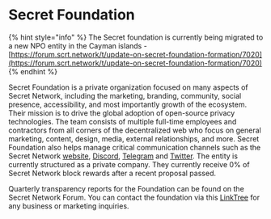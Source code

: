# Secret Foundation



{% hint style="info" %}
The Secret foundation is currently being migrated to a new NPO entity in the Cayman islands - [https://forum.scrt.network/t/update-on-secret-foundation-formation/7020](https://forum.scrt.network/t/update-on-secret-foundation-formation/7020)
{% endhint %}

Secret Foundation is a private organization focused on many aspects of Secret Network, including the marketing, branding, community, social presence, accessibility, and most importantly growth of the ecosystem. Their mission is to drive the global adoption of open-source privacy technologies. The team consists of multiple full-time employees and contractors from all corners of the decentralized web who focus on general marketing, content, design, media, external relationships, and more. Secret Foundation also helps manage critical communication channels such as the Secret Network [website](https://scrt.network), [Discord](https://chat.scrt.network), [Telegram](https://t.me/SCRTCommunity) and [Twitter](https://twitter.com/SecretNetwork). The entity is currently structured as a private company. They currently receive 0% of Secret Network block rewards after a recent proposal passed.

Quarterly transparency reports for the Foundation can be found on the Secret Network Forum. You can contact the foundation via this [LinkTree](https://linktr.ee/secretfoundation) for any business or marketing inquiries.
